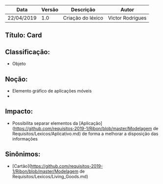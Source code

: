 | Data | Versão | Descrição | Autor |
|---|---|---|---|
| 22/04/2019 | 1.0 | Criação do léxico  | Victor Rodrigues |

## Título: Card

## Classificação:

- Objeto

## Noção:

- Elemento gráfico de aplicações móveis
- 

## Impacto:

- Possibilita separar elementos da [Aplicação](https://github.com/requisitos-2019-1/Ribon/blob/master/Modelagem de Requisitos/Lexicos/Aplicativo.md) de forma a melhorar a disposição das informações

## Sinônimos:

- [Cartão](https://github.com/requisitos-2019-1/Ribon/blob/master/Modelagem de Requisitos/Lexicos/Living_Goods.md)
